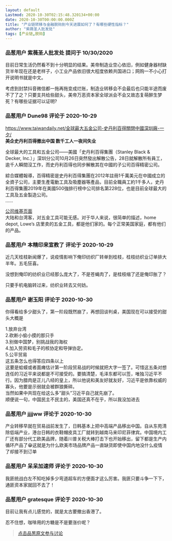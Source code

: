 ```yaml
---
layout: default
Lastmod: 2020-10-30T02:15:48.320134+00:00
date: 2020-10-30T00:00:00.000Z
title: "产业链转移与金融脱钩到今天进展如何了？有哪些硬性指标？"
author: "紫薇圣人批发处"
tags: [产业链,脱钩]
---
```



### 品葱用户 **紫薇圣人批发处** 提问于 10/30/2020
    
目前日常生活仍然看不到十分明显的结果。美帝制造业空心依旧，例如健身器材缺货半年现在还是老样子，小工业产品依旧很大程度依赖共国进口；网购一不小心打开说明书就是中文。  
  
考虑到封禁抖音微信都一拖再拖变成烂账，制造业转移会不会最后也只能半途而废不了了之？只要支共给些甜头，美帝万恶资本家全球派会不会又故态复萌醉生梦死？有哪些证据可以证明?
    
                

### 品葱用户 **Dune98** 评论于 2020-10-29
        
https://www.taiwandaily.net/全球最大五金公司-史丹利百得關閉中國深圳廠-一夕/  
**美企史丹利百得撤出中国 数千工人一夜间失业**  
  
全球最大的工具和五金公司——美國「史丹利百得集團（Stanley Black & Decker, Inc.）」深圳分公司10月26日突然發出解散公告，28日就解散所有員工，逾千人瞬間沒工作，而史丹利百得也同步解散其在中國的子公司百得精密公司。  
  
綜合媒體報導，百得精密是史丹利百得集團在2012年註冊1千萬美元在中國成立的全資子公司，主要生產電動工具及吸塵器等產品，目前全職員工約1千多人，史丹利百得集團2019年在美國500強排行榜中公司排名第228位，也是目前全球最大的工具及五金製造公司。  
……  
  
[公司维基页面]( "https://zh.wikipedia.org/zh-tw/史丹利百得")  
大陆和台湾客，对五金工具可能无感。对于华人来说，很简单的描述，home depot, Lowe’s 店里卖的五金工具，都是他们家的。每个正常美国家庭，都有他们的产品。
        
                

### 品葱用户 **本精印来宣教了** 评论于 2020-10-29
        
近几天桂枝新闻爆了，说疫情影响下俺印纺织厂转单到桂枝，桂枝纺织业订单排大半年。五毛狂喜。  
  
没想到俺印的纺织业已经那么庞大了，不是苍蝇肉了，是桂枝缩了还是俺印胀了？  
  
只要手机电脑转过来，纺织业转去又何妨。
        
                

### 品葱用户 **谢玉阳** 评论于 2020-10-30
        
你得看给多少甜头了，第一阶段既然崩了，再想回谈判桌，美国现在可以接受的甜头大概是  
  
1.放弃台湾  
2.砍断小偷小摸的那只手  
3.别做中国梦，别挑战我的海权  
4.加入劳资和毛子的核协定和导弹协定。  
5.公平贸易  
这五条怎么也得答应四条以上  
这要是蛤蟆或者面瘫估计第一阶段贸易战的时候就把大字一签了。可惜这五条对想连任的习近平来说都是不可接受的。要搞清楚，毛泽东都可以签，唯独习近平不行。因为腊肉是正儿八经的皇上，所以他说和美友好就友好，习近平是依靠权威的寡头，他要是示弱就会被群狼撕碎。  
当然如果中共现在给这么多”甜头”习近平自己就先崩了。  
顺便说一句，中国民主不民主的，美国还真不在乎，所以我没加进去
        
                

### 品葱用户 **jjjjww** 评论于 2020-10-30
        
产业转移早就在贸易战前发生了，日韩基本上把中高端产品移出中国。自从东苑清除低端产业，港台日韩的衣鞋帽皮具工厂就转到越南马来印尼菲律宾。中国境内工厂还有部分代工欧美品牌，随着川普关税大棒打击下也开始移出，留下都是生产内循环产品了😁这就是为什么欧美市场品牌产品一直缺货即使中国内地没什么疫情了却接不到订单
        
                

### 品葱用户 **呆呆加速师** 评论于 2020-10-30
        
我匪统战白左不知吃掉多少弯道超车的方便面才这么厉害。我匪只要斗争一下下，通匪资本家就回不去了！
        
                

### 品葱用户 **gratesque** 评论于 2020-10-30
        
目前让我有点儿感觉的，就是太古要撤出香港了。  
  
忍不住想，咖啡用的方糖是不是要涨价呢？
        
                





> [点击品葱原文参与讨论](https://pincong.rocks/question/32811)

